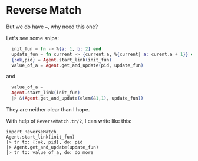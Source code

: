 # Reverse Match 
But we do have `=`, why need this one?

Let's see some snips:

```elixir
  init_fun = fn -> %{a: 1, b: 2} end
  update_fun = fn current -> {current.a, %{current| a: curent.a + 1}} end
  {:ok,pid} = Agent.start_link(init_fun)
  value_of_a = Agent.get_and_update(pid, update_fun)
```
and
```elixir
  value_of_a =
  Agent.start_link(init_fun)
  |> &(Agent.get_and_update(elem(&1,1), update_fun))
```

They are neither clear than I hope.

With help of `ReverseMatch.tr/2`, I can write like this:

```
import ReverseMatch
Agent.start_link(init_fun)
|> tr to: {:ok, pid}, do: pid
|> Agent.get_and_update(update_fun)
|> tr to: value_of_a, do: do_more
```